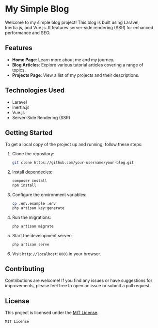 # My Simple Blog

Welcome to my simple blog project! This blog is built using Laravel, Inertia.js, and Vue.js. It features server-side rendering (SSR) for enhanced performance and SEO.

## Features

- **Home Page**: Learn more about me and my journey.
- **Blog Articles**: Explore various tutorial articles covering a range of topics.
- **Projects Page**: View a list of my projects and their descriptions.

## Technologies Used

- Laravel
- Inertia.js
- Vue.js
- Server-Side Rendering (SSR)

## Getting Started

To get a local copy of the project up and running, follow these steps:

1. Clone the repository:
   ```bash
   git clone https://github.com/your-username/your-blog.git
   ```
2. Install dependecies:
   ```bash
   composer install
   npm install
   ```
3. Configure the environment variables:
   ```bash
   cp .env.example .env
   php artisan key:generate
   ```
4. Run the migrations:
   ```bash
   php artisan migrate
   ```
5. Start the development server:
   ```bash
   php artisan serve
   ```
6. Visit `http://localhost:8000` in your browser.

## Contributing

Contributions are welcome! If you find any issues or have suggestions for improvements, please feel free to open an issue or submit a pull request.

## License

This project is licensed under the [MIT License](LICENSE).

```
MIT License
```

